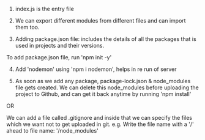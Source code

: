 1. index.js is the entry file

2. We can export different modules from different files and can import them too.

3. Adding package.json file: includes the details of all the packages that is used in projects and their versions. 

To add package.json file, run 'npm init -y'

4. Add 'nodemon' using 'npm i nodemon', helps in re run of server

5. As soon as we add any package, package-lock.json & node_modules file gets created. We can delete this node_modules before uploading the project to Github, and can get it back anytime by running 'npm install'

OR

We can add a file called .gitignore and inside that we can specify the files which we want not to get uploaded in git.
e.g. Write the file name with a '/' ahead to file name:  '/node_modules'

